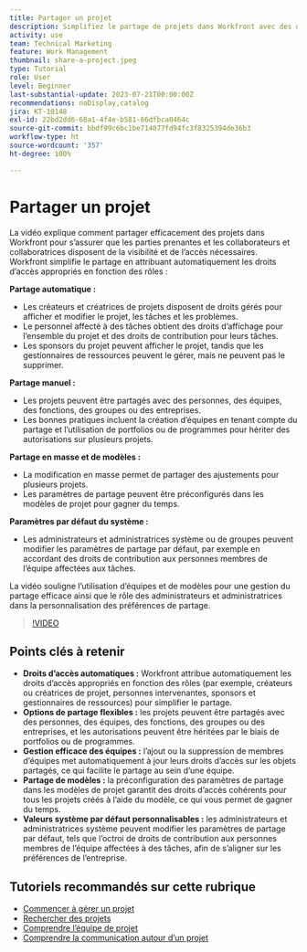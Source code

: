 ```yaml
---
title: Partager un projet
description: Simplifiez le partage de projets dans Workfront avec des droits d’accès automatiques, des options flexibles, une gestion en équipe, un partage de modèles et des valeurs système par défaut personnalisables pour une collaboration rationalisée.
activity: use
team: Technical Marketing
feature: Work Management
thumbnail: share-a-project.jpeg
type: Tutorial
role: User
level: Beginner
last-substantial-update: 2023-07-21T00:00:00Z
recommendations: noDisplay,catalog
jira: KT-10148
exl-id: 22bd2dd6-68a1-4f4e-b581-66dfbca0464c
source-git-commit: bbdf99c6bc1be714077fd94fc3f8325394de36b3
workflow-type: ht
source-wordcount: '357'
ht-degree: 100%

---
```


# Partager un projet

La vidéo explique comment partager efficacement des projets dans Workfront pour s’assurer que les parties prenantes et les collaborateurs et collaboratrices disposent de la visibilité et de l’accès nécessaires. Workfront simplifie le partage en attribuant automatiquement les droits d’accès appropriés en fonction des rôles :

**Partage automatique :**
* Les créateurs et créatrices de projets disposent de droits gérés pour afficher et modifier le projet, les tâches et les problèmes.
* Le personnel affecté à des tâches obtient des droits d’affichage pour l’ensemble du projet et des droits de contribution pour leurs tâches.
* Les sponsors du projet peuvent afficher le projet, tandis que les gestionnaires de ressources peuvent le gérer, mais ne peuvent pas le supprimer.

**Partage manuel :**
* Les projets peuvent être partagés avec des personnes, des équipes, des fonctions, des groupes ou des entreprises.
* Les bonnes pratiques incluent la création d’équipes en tenant compte du partage et l’utilisation de portfolios ou de programmes pour hériter des autorisations sur plusieurs projets.

**Partage en masse et de modèles :**
* La modification en masse permet de partager des ajustements pour plusieurs projets.
* Les paramètres de partage peuvent être préconfigurés dans les modèles de projet pour gagner du temps.

**Paramètres par défaut du système :**
* Les administrateurs et administratrices système ou de groupes peuvent modifier les paramètres de partage par défaut, par exemple en accordant des droits de contribution aux personnes membres de l’équipe affectées aux tâches.

La vidéo souligne l’utilisation d’équipes et de modèles pour une gestion du partage efficace ainsi que le rôle des administrateurs et administratrices dans la personnalisation des préférences de partage.

>[!VIDEO](https://video.tv.adobe.com/v/3418904/?quality=12&learn=on&enablevpops=1)

## Points clés à retenir

* **Droits d’accès automatiques :** Workfront attribue automatiquement les droits d’accès appropriés en fonction des rôles (par exemple, créateurs ou créatrices de projet, personnes intervenantes, sponsors et gestionnaires de ressources) pour simplifier le partage.
* **Options de partage flexibles :** les projets peuvent être partagés avec des personnes, des équipes, des fonctions, des groupes ou des entreprises, et les autorisations peuvent être héritées par le biais de portfolios ou de programmes.
* **Gestion efficace des équipes :** l’ajout ou la suppression de membres d’équipes met automatiquement à jour leurs droits d’accès sur les objets partagés, ce qui facilite le partage au sein d’une équipe.
* **Partage de modèles :** la préconfiguration des paramètres de partage dans les modèles de projet garantit des droits d’accès cohérents pour tous les projets créés à l’aide du modèle, ce qui vous permet de gagner du temps.
* **Valeurs système par défaut personnalisables :** les administrateurs et administratrices système peuvent modifier les paramètres de partage par défaut, tels que l’octroi de droits de contribution aux personnes membres de l’équipe affectées à des tâches, afin de s’aligner sur les préférences de l’entreprise.


## Tutoriels recommandés sur cette rubrique

* [Commencer à gérer un projet](/help/manage-work/projects/getting-started-manage-a-project.md)
* [Rechercher des projets](/help/manage-work/projects/find-projects.md)
* [Comprendre l’équipe de projet](/help/manage-work/projects/understand-the-project-team.md)
* [Comprendre la communication autour d’un projet](/help/manage-work/projects/understand-project-communication.md)

